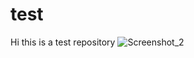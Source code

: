# test
Hi this is a test repository
![Screenshot_2](https://github.com/jkashif/test/assets/108919293/311257fc-add0-4845-a3bb-a230cb3466b7)
